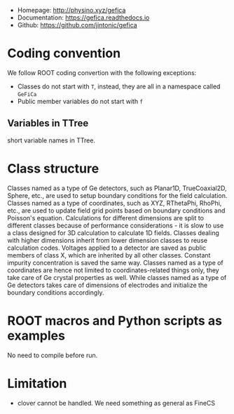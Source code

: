 - Homepage: http://physino.xyz/gefica
- Documentation: https://gefica.readthedocs.io
- Github: https://github.com/jintonic/gefica

# Coding convention
We follow ROOT coding convertion with the following exceptions:

- Classes do not start with `T`, instead, they are all in a namespace called `GeFiCa`
- Public member variables do not start with `f`

## Variables in TTree
short variable names in TTree.

# Class structure
Classes named as a type of Ge detectors, such as Planar1D, TrueCoaxial2D, Sphere, etc., are used to setup boundary conditions for the field calculation. Classes named as a type of coordinates, such as XYZ, RThetaPhi, RhoPhi, etc., are used to update field grid points based on boundary conditions and Poisson's equation. Calculations for different dimensions are split to different classes because of performance considerations - it is slow to use a class designed for 3D calculation to calculate 1D fields. Classes dealing with higher dimensions inherit from lower dimension classes to reuse calculation codes. Voltages applied to a detector are saved as public members of class X, which are inherited by all other classes. Constant impurity concentration is saved the same way. Classes named as a type of coordinates are hence not limited to coordinates-related things only, they take care of Ge crystal properties as well. While classes named as a type of Ge detectors takes care of dimensions of electrodes and initialize the boundary conditions accordingly.

# ROOT macros and Python scripts as examples
No need to compile before run.

# Limitation
- clover cannot be handled. We need something as general as FineCS
